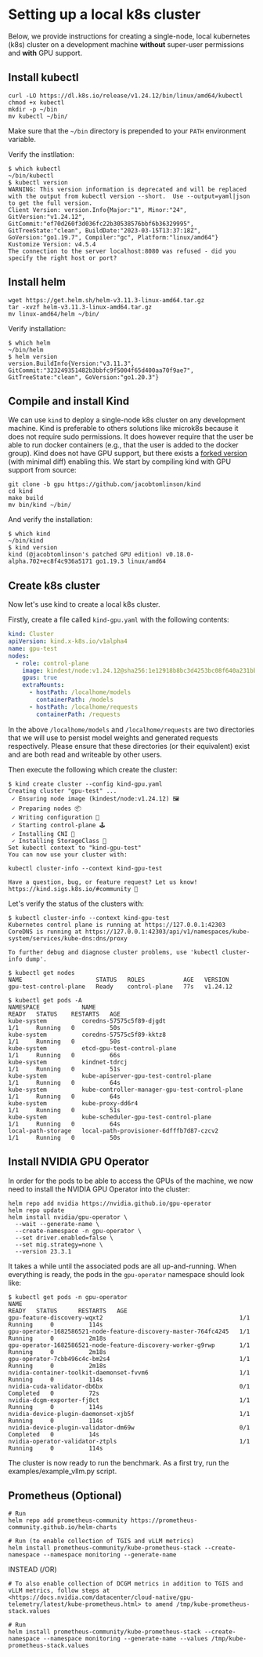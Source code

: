 # Setting up a local k8s cluster

Below, we provide instructions for creating a single-node, local kubernetes (k8s) cluster on a development machine **without** super-user permissions and **with** GPU support.

## Install kubectl

```shell
curl -LO https://dl.k8s.io/release/v1.24.12/bin/linux/amd64/kubectl
chmod +x kubectl
mkdir -p ~/bin
mv kubectl ~/bin/
```

Make sure that the `~/bin` directory is prepended to your `PATH` environment variable.

Verify the instllation:
```shell
$ which kubectl
~/bin/kubectl
$ kubectl version
WARNING: This version information is deprecated and will be replaced with the output from kubectl version --short.  Use --output=yaml|json to get the full version.
Client Version: version.Info{Major:"1", Minor:"24", GitVersion:"v1.24.12", GitCommit:"ef70d260f3d036fc22b30538576bbf6b36329995", GitTreeState:"clean", BuildDate:"2023-03-15T13:37:18Z", GoVersion:"go1.19.7", Compiler:"gc", Platform:"linux/amd64"}
Kustomize Version: v4.5.4
The connection to the server localhost:8080 was refused - did you specify the right host or port?
```

## Install helm

```shell
wget https://get.helm.sh/helm-v3.11.3-linux-amd64.tar.gz
tar -xvzf helm-v3.11.3-linux-amd64.tar.gz
mv linux-amd64/helm ~/bin/
```

Verify installation:
```shell
$ which helm
~/bin/helm
$ helm version
version.BuildInfo{Version:"v3.11.3", GitCommit:"323249351482b3bbfc9f5004f65d400aa70f9ae7", GitTreeState:"clean", GoVersion:"go1.20.3"}
```

## Compile and install Kind

We can use `kind` to deploy a single-node k8s cluster on any development machine.
Kind is preferable to others solutions like microk8s because it does not require sudo permissions.
It does however require that the user be able to run docker containers (e.g., that the user is added to the docker group).
Kind does not have GPU support, but there exists a [forked version](https://jacobtomlinson.dev/posts/2022/quick-hack-adding-gpu-support-to-kind/) (with minimal diff) enabling this.
We start by compiling kind with GPU support from source:
```shell
git clone -b gpu https://github.com/jacobtomlinson/kind
cd kind
make build
mv bin/kind ~/bin/
```

And verify the installation:
```shell
$ which kind
~/bin/kind
$ kind version
kind (@jacobtomlinson's patched GPU edition) v0.18.0-alpha.702+ec8f4c936a5171 go1.19.3 linux/amd64
```

## Create k8s cluster

Now let's use kind to create a local k8s cluster.

Firstly, create a file called `kind-gpu.yaml` with the following contents:
```yaml
kind: Cluster
apiVersion: kind.x-k8s.io/v1alpha4
name: gpu-test
nodes:
  - role: control-plane
    image: kindest/node:v1.24.12@sha256:1e12918b8bc3d4253bc08f640a231bb0d3b2c5a9b28aa3f2ca1aee93e1e8db16
    gpus: true
    extraMounts:
      - hostPath: /localhome/models
        containerPath: /models
      - hostPath: /localhome/requests
        containerPath: /requests
```
In the above `/localhome/models` and `/localhome/requests` are two directories that we will use to persist model weights and generated requests respectively.
Please ensure that these directories (or their equivalent) exist and are both read and writeable by other users.

Then execute the following which create the cluster:
```shell
$ kind create cluster --config kind-gpu.yaml
Creating cluster "gpu-test" ...
 ✓ Ensuring node image (kindest/node:v1.24.12) 🖼
 ✓ Preparing nodes 📦
 ✓ Writing configuration 📜
 ✓ Starting control-plane 🕹️
 ✓ Installing CNI 🔌
 ✓ Installing StorageClass 💾
Set kubectl context to "kind-gpu-test"
You can now use your cluster with:

kubectl cluster-info --context kind-gpu-test

Have a question, bug, or feature request? Let us know! https://kind.sigs.k8s.io/#community 🙂
```

Let's verify the status of the clusters with:
```shell
$ kubectl cluster-info --context kind-gpu-test
Kubernetes control plane is running at https://127.0.0.1:42303
CoreDNS is running at https://127.0.0.1:42303/api/v1/namespaces/kube-system/services/kube-dns:dns/proxy

To further debug and diagnose cluster problems, use 'kubectl cluster-info dump'.
```
```shell
$ kubectl get nodes
NAME                     STATUS   ROLES           AGE   VERSION
gpu-test-control-plane   Ready    control-plane   77s   v1.24.12
```
```shell
$ kubectl get pods -A
NAMESPACE            NAME                                             READY   STATUS    RESTARTS   AGE
kube-system          coredns-57575c5f89-djgdt                         1/1     Running   0          50s
kube-system          coredns-57575c5f89-kktz8                         1/1     Running   0          50s
kube-system          etcd-gpu-test-control-plane                      1/1     Running   0          66s
kube-system          kindnet-tdrcj                                    1/1     Running   0          51s
kube-system          kube-apiserver-gpu-test-control-plane            1/1     Running   0          64s
kube-system          kube-controller-manager-gpu-test-control-plane   1/1     Running   0          64s
kube-system          kube-proxy-dd6r4                                 1/1     Running   0          51s
kube-system          kube-scheduler-gpu-test-control-plane            1/1     Running   0          64s
local-path-storage   local-path-provisioner-6dfffb7d87-czcv2          1/1     Running   0          50s
```

## Install NVIDIA GPU Operator

In order for the pods to be able to access the GPUs of the machine, we now need to install the NVIDIA GPU Operator into the cluster:

```shell
helm repo add nvidia https://nvidia.github.io/gpu-operator
helm repo update
helm install nvidia/gpu-operator \
  --wait --generate-name \
  --create-namespace -n gpu-operator \
  --set driver.enabled=false \
  --set mig.strategy=none \
  --version 23.3.1
```

It takes a while until the associated pods are all up-and-running.
When everything is ready, the pods in the `gpu-operator` namespace should look like:
```shell
$ kubectl get pods -n gpu-operator
NAME                                                              READY   STATUS      RESTARTS   AGE
gpu-feature-discovery-wqxt2                                       1/1     Running     0          114s
gpu-operator-1682586521-node-feature-discovery-master-764fc4245   1/1     Running     0          2m18s
gpu-operator-1682586521-node-feature-discovery-worker-g9rwp       1/1     Running     0          2m18s
gpu-operator-7cbb496c4c-bm2s4                                     1/1     Running     0          2m18s
nvidia-container-toolkit-daemonset-fvvm6                          1/1     Running     0          114s
nvidia-cuda-validator-db6bx                                       0/1     Completed   0          72s
nvidia-dcgm-exporter-fj8ct                                        1/1     Running     0          114s
nvidia-device-plugin-daemonset-xjb5f                              1/1     Running     0          114s
nvidia-device-plugin-validator-dm69w                              0/1     Completed   0          14s
nvidia-operator-validator-ztpls                                   1/1     Running     0          114s
```

The cluster is now ready to run the benchmark. As a first try, run the examples/example_vllm.py script.


## Prometheus (Optional)

```shell
# Run
helm repo add prometheus-community https://prometheus-community.github.io/helm-charts
```

```shell
# Run (to enable collection of TGIS and vLLM metrics)
helm install prometheus-community/kube-prometheus-stack --create-namespace --namespace monitoring --generate-name
```

INSTEAD (/OR)

```shell
# To also enable collection of DCGM metrics in addition to TGIS and vLLM metrics, follow steps at <https://docs.nvidia.com/datacenter/cloud-native/gpu-telemetry/latest/kube-prometheus.html> to amend /tmp/kube-prometheus-stack.values
```

```shell
# Run
helm install prometheus-community/kube-prometheus-stack --create-namespace --namespace monitoring --generate-name --values /tmp/kube-prometheus-stack.values
```
